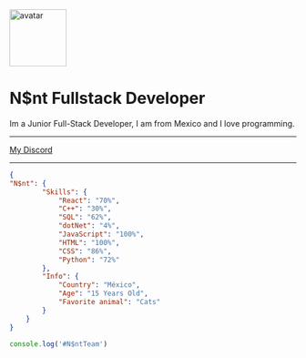 <img src="https://cdn.discordapp.com/attachments/852035313533583361/857429627710865448/2m7m.gif" alt="avatar" width=100 heigth=50 />
<h1>N$nt Fullstack Developer</h1>
<p>Im a Junior Full-Stack Developer, I am from Mexico and I love programming.</p>

<hr />
<a href="https://discord.gg/cksQCNF3">My Discord</a>
<br>
<hr>

```json
{
"N$nt": {
		"Skills": {
			"React": "70%",
			"C++": "30%",
			"SQL": "62%",
			"dotNet": "4%",
			"JavaScript": "100%",
			"HTML": "100%",
			"CSS": "86%",
			"Python": "72%"
		},
		"Info": {
			"Country": "México",
			"Age": "15 Years Old",
			"Favorite animal": "Cats"
		}
	}
}
```

```javascript
console.log('#N$ntTeam')
```

